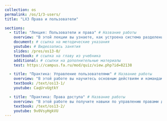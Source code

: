 ```yaml
---
collection: os
permalink: /os/1/3-users/
title: "LX3 Права и пользователи"

sections:
  - title: "Лекция: Пользователи и права" # Название работы
    overview: "В этой лекции вы узнаете, как устроена система разделения прав доступа в Linux, а также зачем нужен суперпользователь и как отслеживать и изменять права доступа к файлам и папкам." # Пояснительный текст
    document: # ссылка на методические указания
    youtube: # Видеозапись занятия
    slides: /pres/os13-0/
    textbook: # ссылка на главу из учебника
    additional: # ссылки на дополнительные материалы
    test: https://campus.fa.ru/mod/quiz/view.php?id=82138

  - title: "Практика: Управление пользователями" # Название работы
    overview: "В этой работе вы научитесь основным действиям и командам, связанным с управлением пользователями Linux - добавление, удаление пользователя, изменение пароля, добавление в группу. Основные изучаемые команды - adduser, passwd, su, sudo." # Пояснительный текст
    textbook: /text/os13-1/
    youtube: CaqUrvUgtkY

  - title: "Практика: Права доступа" # Название работы
    overview: "В этой работе вы получите навыки по управлению правами доступа к файловым ресурсам системы, освоить основные команды - chmod, chown, chgrp." # Пояснительный текст
    textbook: /text/os13-2/
    youtube: 9v0VsyHgkVU
---
```

